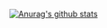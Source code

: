[![Anurag's github stats](https://github-readme-stats.vercel.app/api?username=deadly)](https://github.com/anuraghazra/github-readme-stats)
<!--
**deadly/deadly** is a ✨ _special_ ✨ repository because its `README.md` (this file) appears on your GitHub profile.

Here are some ideas to get you started:

